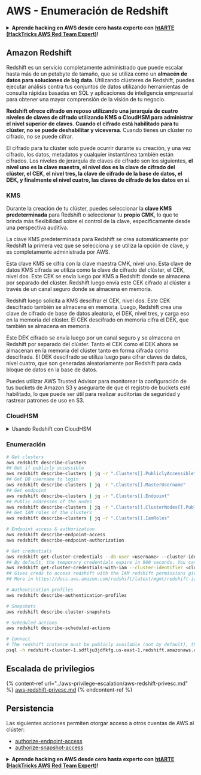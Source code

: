 # AWS - Enumeración de Redshift

<details>

<summary><strong>Aprende hacking en AWS desde cero hasta experto con</strong> <a href="https://training.hacktricks.xyz/courses/arte"><strong>htARTE (HackTricks AWS Red Team Expert)</strong></a><strong>!</strong></summary>

Otras formas de apoyar a HackTricks:

* Si deseas ver tu **empresa anunciada en HackTricks** o **descargar HackTricks en PDF** Consulta los [**PLANES DE SUSCRIPCIÓN**](https://github.com/sponsors/carlospolop)!
* Obtén el [**oficial PEASS & HackTricks swag**](https://peass.creator-spring.com)
* Descubre [**La Familia PEASS**](https://opensea.io/collection/the-peass-family), nuestra colección exclusiva de [**NFTs**](https://opensea.io/collection/the-peass-family)
* **Únete al** 💬 [**grupo de Discord**](https://discord.gg/hRep4RUj7f) o al [**grupo de telegram**](https://t.me/peass) o **síguenos** en **Twitter** 🐦 [**@hacktricks\_live**](https://twitter.com/hacktricks\_live)**.**
* **Comparte tus trucos de hacking enviando PRs a los repositorios de** [**HackTricks**](https://github.com/carlospolop/hacktricks) y [**HackTricks Cloud**](https://github.com/carlospolop/hacktricks-cloud).

</details>

## Amazon Redshift

Redshift es un servicio completamente administrado que puede escalar hasta más de un petabyte de tamaño, que se utiliza como un **almacén de datos para soluciones de big data**. Utilizando clústeres de Redshift, puedes ejecutar análisis contra tus conjuntos de datos utilizando herramientas de consulta rápidas basadas en SQL y aplicaciones de inteligencia empresarial para obtener una mayor comprensión de la visión de tu negocio.

**Redshift ofrece cifrado en reposo utilizando una jerarquía de cuatro niveles de claves de cifrado utilizando KMS o CloudHSM para administrar el nivel superior de claves**. **Cuando el cifrado está habilitado para tu clúster, no se puede deshabilitar y viceversa**. Cuando tienes un clúster no cifrado, no se puede cifrar.

El cifrado para tu clúster solo puede ocurrir durante su creación, y una vez cifrado, los datos, metadatos y cualquier instantánea también están cifrados. Los niveles de jerarquía de claves de cifrado son los siguientes, **el nivel uno es la clave maestra, el nivel dos es la clave de cifrado del clúster, el CEK, el nivel tres, la clave de cifrado de la base de datos, el DEK, y finalmente el nivel cuatro, las claves de cifrado de los datos en sí**.

### KMS

Durante la creación de tu clúster, puedes seleccionar la **clave KMS predeterminada** para Redshift o seleccionar tu **propio CMK**, lo que te brinda más flexibilidad sobre el control de la clave, específicamente desde una perspectiva auditiva.

La clave KMS predeterminada para Redshift se crea automáticamente por Redshift la primera vez que se selecciona y se utiliza la opción de clave, y es completamente administrada por AWS.

Esta clave KMS se cifra con la clave maestra CMK, nivel uno. Esta clave de datos KMS cifrada se utiliza como la clave de cifrado del clúster, el CEK, nivel dos. Este CEK se envía luego por KMS a Redshift donde se almacena por separado del clúster. Redshift luego envía este CEK cifrado al clúster a través de un canal seguro donde se almacena en memoria.

Redshift luego solicita a KMS descifrar el CEK, nivel dos. Este CEK descifrado también se almacena en memoria. Luego, Redshift crea una clave de cifrado de base de datos aleatoria, el DEK, nivel tres, y carga eso en la memoria del clúster. El CEK descifrado en memoria cifra el DEK, que también se almacena en memoria.

Este DEK cifrado se envía luego por un canal seguro y se almacena en Redshift por separado del clúster. Tanto el CEK como el DEK ahora se almacenan en la memoria del clúster tanto en forma cifrada como descifrada. El DEK descifrado se utiliza luego para cifrar claves de datos, nivel cuatro, que son generadas aleatoriamente por Redshift para cada bloque de datos en la base de datos.

Puedes utilizar AWS Trusted Advisor para monitorear la configuración de tus buckets de Amazon S3 y asegurarte de que el registro de buckets esté habilitado, lo que puede ser útil para realizar auditorías de seguridad y rastrear patrones de uso en S3.

### CloudHSM

<details>

<summary>Usando Redshift con CloudHSM</summary>

Al trabajar con CloudHSM para realizar tu cifrado, primero debes configurar una conexión de confianza entre tu cliente HSM y Redshift mientras usas certificados de cliente y servidor.

Esta conexión es necesaria para proporcionar comunicaciones seguras, permitiendo que las claves de cifrado se envíen entre tu cliente HSM y tus clústeres de Redshift. Utilizando un par de claves privada y pública generadas aleatoriamente, Redshift crea un certificado de cliente público, que se cifra y se almacena por Redshift. Este debe ser descargado y registrado en tu cliente HSM, y asignado a la partición HSM correcta.

Luego debes configurar Redshift con los siguientes detalles de tu cliente HSM: la dirección IP del HSM, el nombre de la partición HSM, la contraseña de la partición HSM y el certificado público del servidor HSM, que está cifrado por CloudHSM utilizando una clave maestra interna. Una vez que se haya proporcionado esta información, Redshift confirmará y verificará que puede conectarse y acceder a la partición de desarrollo.

Si tus políticas de seguridad internas o controles de gobernanza dictan que debes aplicar rotación de claves, entonces esto es posible con Redshift permitiéndote rotar claves de cifrado para clústeres cifrados, sin embargo, debes tener en cuenta que durante el proceso de rotación de claves, hará que un clúster no esté disponible por un período muy corto de tiempo, por lo que es mejor rotar claves solo cuando sea necesario, o si sientes que pueden haber sido comprometidas.

Durante la rotación, Redshift rotará el CEK para tu clúster y para cualquier respaldo de ese clúster. Rotará un DEK para el clúster pero no es posible rotar un DEK para las instantáneas almacenadas en S3 que han sido cifradas usando el DEK. Pondrá el clúster en un estado de 'rotación de claves' hasta que se complete el proceso, momento en el que el estado volverá a 'disponible'.

</details>

### Enumeración
```bash
# Get clusters
aws redshift describe-clusters
## Get if publicly accessible
aws redshift describe-clusters | jq -r ".Clusters[].PubliclyAccessible"
## Get DB username to login
aws redshift describe-clusters | jq -r ".Clusters[].MasterUsername"
## Get endpoint
aws redshift describe-clusters | jq -r ".Clusters[].Endpoint"
## Public addresses of the nodes
aws redshift describe-clusters | jq -r ".Clusters[].ClusterNodes[].PublicIPAddress"
## Get IAM roles of the clusters
aws redshift describe-clusters | jq -r ".Clusters[].IamRoles"

# Endpoint access & authorization
aws redshift describe-endpoint-access
aws redshift describe-endpoint-authorization

# Get credentials
aws redshift get-cluster-credentials --db-user <username> --cluster-identifier <cluster-id>
## By default, the temporary credentials expire in 900 seconds. You can optionally specify a duration between 900 seconds (15 minutes) and 3600 seconds (60 minutes).
aws redshift get-cluster-credentials-with-iam --cluster-identifier <cluster-id>
## Gives creds to access redshift with the IAM redshift permissions given to the current AWS account
## More in https://docs.aws.amazon.com/redshift/latest/mgmt/redshift-iam-access-control-identity-based.html

# Authentication profiles
aws redshift describe-authentication-profiles

# Snapshots
aws redshift describe-cluster-snapshots

# Scheduled actions
aws redshift describe-scheduled-actions

# Connect
# The redshift instance must be publicly available (not by default), the sg need to allow inbounds connections to the port and you need creds
psql -h redshift-cluster-1.sdflju3jdfkfg.us-east-1.redshift.amazonaws.com -U admin -d dev -p 5439
```
## Escalada de privilegios

{% content-ref url="../aws-privilege-escalation/aws-redshift-privesc.md" %}
[aws-redshift-privesc.md](../aws-privilege-escalation/aws-redshift-privesc.md)
{% endcontent-ref %}

## Persistencia

Las siguientes acciones permiten otorgar acceso a otros cuentas de AWS al clúster:

* [authorize-endpoint-access](https://docs.aws.amazon.com/cli/latest/reference/redshift/authorize-endpoint-access.html)
* [authorize-snapshot-access](https://docs.aws.amazon.com/cli/latest/reference/redshift/authorize-snapshot-access.html)

<details>

<summary><strong>Aprende hacking en AWS desde cero hasta experto con</strong> <a href="https://training.hacktricks.xyz/courses/arte"><strong>htARTE (HackTricks AWS Red Team Expert)</strong></a><strong>!</strong></summary>

Otras formas de apoyar a HackTricks:

* Si deseas ver tu **empresa anunciada en HackTricks** o **descargar HackTricks en PDF** ¡Consulta los [**PLANES DE SUSCRIPCIÓN**](https://github.com/sponsors/carlospolop)!
* Obtén el [**oficial PEASS & HackTricks swag**](https://peass.creator-spring.com)
* Descubre [**The PEASS Family**](https://opensea.io/collection/the-peass-family), nuestra colección exclusiva de [**NFTs**](https://opensea.io/collection/the-peass-family)
* **Únete al** 💬 [**grupo de Discord**](https://discord.gg/hRep4RUj7f) o al [**grupo de telegram**](https://t.me/peass) o **síguenos** en **Twitter** 🐦 [**@hacktricks\_live**](https://twitter.com/hacktricks\_live)**.**
* **Comparte tus trucos de hacking enviando PRs a los repositorios de** [**HackTricks**](https://github.com/carlospolop/hacktricks) y [**HackTricks Cloud**](https://github.com/carlospolop/hacktricks-cloud).

</details>
